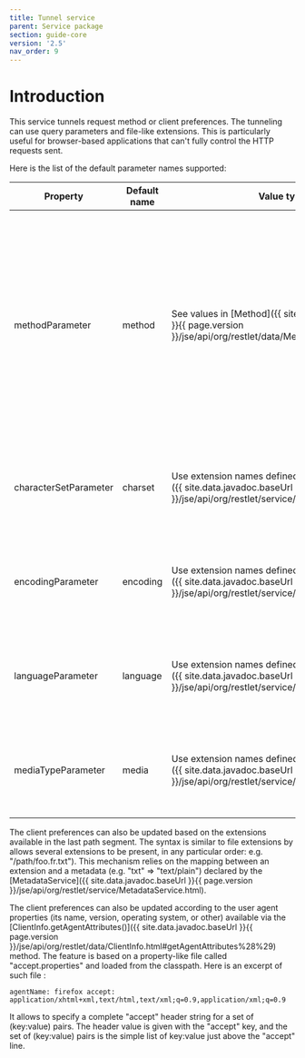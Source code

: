 ```yaml
---
title: Tunnel service
parent: Service package
section: guide-core
version: '2.5'
nav_order: 9
---
```

# Introduction

This service tunnels request method or client preferences. The tunneling
can use query parameters and file-like extensions. This is particularly
useful for browser-based applications that can't fully control the HTTP
requests sent.

Here is the list of the default parameter names supported:

Property | Default name | Value type | Description
---------|--------------|------------|------------
methodParameter | method | See values in [Method]({{ site.data.javadoc.baseUrl }}{{ page.version }}/jse/api/org/restlet/data/Method.html) | For POST requests, let you specify the actual method to use (DELETE, PUT, MOVE, etc.). For GET requests, let you specify OPTIONS as the actual method to use.
characterSetParameter | charset | Use extension names defined in [MetadataService]({{ site.data.javadoc.baseUrl }}{{ page.version }}/jse/api/org/restlet/service/MetadataService.html) | For GET requests, replaces the accepted character set by the given value.
encodingParameter | encoding | Use extension names defined in [MetadataService]({{ site.data.javadoc.baseUrl }}{{ page.version }}/jse/api/org/restlet/service/MetadataService.html) | For GET requests, replaces the accepted encoding by the given value.
languageParameter | language | Use extension names defined in [MetadataService]({{ site.data.javadoc.baseUrl }}{{ page.version }}/jse/api/org/restlet/service/MetadataService.html) | For GET requests, replaces the accepted language by the given value.
mediaTypeParameter | media | Use extension names defined in [MetadataService]({{ site.data.javadoc.baseUrl }}{{ page.version }}/jse/api/org/restlet/service/MetadataService.html) | For GET requests, replaces the accepted media type set by the given value.

The client preferences can also be updated based on the extensions
available in the last path segment. The syntax is similar to file
extensions by allows several extensions to be present, in any particular
order: e.g. "/path/foo.fr.txt"). This mechanism relies on the mapping
between an extension and a metadata (e.g. "txt" =\> "text/plain")
declared by the
[MetadataService]({{ site.data.javadoc.baseUrl }}{{ page.version }}/jse/api/org/restlet/service/MetadataService.html).

The client preferences can also be updated according to the user agent
properties (its name, version, operating system, or other) available via
the
[ClientInfo.getAgentAttributes()]({{ site.data.javadoc.baseUrl }}{{ page.version }}/jse/api/org/restlet/data/ClientInfo.html#getAgentAttributes%28%29)
method. The feature is based on a property-like file called
"accept.properties" and loaded from the classpath. Here is an excerpt of
such file :

<pre class="language-ini"><code class="language-ini">agentName: firefox accept:
application/xhtml+xml,text/html,text/xml;q=0.9,application/xml;q=0.9
</code></pre>

It allows to specify a complete "accept" header string for a set of
(key:value) pairs. The header value is given with the "accept" key, and
the set of (key:value) pairs is the simple list of key:value just above
the "accept" line.
